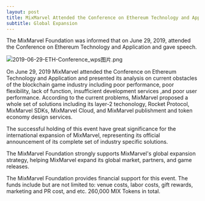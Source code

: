 ```yaml
---
layout: post
title: MixMarvel Attended the Conference on Ethereum Technology and Application and Gave Speech
subtitle: Global Expansion
---
```


The MixMarvel Foundation was informed that on June 29, 2019, attended the Conference on Ethereum Technology and Application and gave speech. 

![2019-06-29-ETH-Conference_wps图片.png](https://i.loli.net/2020/02/21/a9jTI85egUZDVHy.png)

On June 29, 2019 MixMarvel attended the Conference on Ethereum Technology and Application and presented its analysis on current obstacles of the blockchain game industry including poor performance, poor flexibility, lack of function, insufficient development services ,and poor user performance. According to the current problems, MixMarvel proposed a whole set of solutions including its layer-2 techonology, Rocket Protocol, MixMarvel SDKs, MixMarvel Cloud, and MixMarvel publishment and token economy design services.  

The successful holding of this event have great significance for the international expansion of MixMarvel, representing its official announcement of its complete set of industry specific solutions. 

The MixMarvel Foundation strongly supports MixMarvel's global expansion strategy, helping MixMarvel expand its global market, partners, and game releases. 

The MixMarvel Foundation provides financial support for this event. The funds include but are not limited to: venue costs, labor costs, gift rewards, marketing and PR cost, and etc. 260,000 MIX Tokens in total. 
